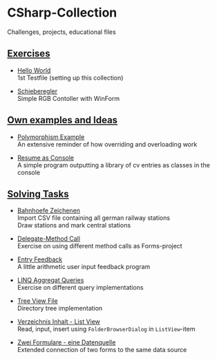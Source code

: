 # CSharp-Collection
Challenges, projects, educational files


## [Exercises](https://github.com/Computational-Design-Consulting/CSharp-Collection/tree/mainCDC/Exercises)

- [Hello World](https://github.com/Computational-Design-Consulting/CSharp-Collection/tree/mainCDC/Exercises/HelloWorld)  
    1st Testfile (setting up this collection)

- [Schieberegler](https://github.com/Computational-Design-Consulting/CSharp-Collection/tree/mainCDC/Exercises/Schieberegler)  
    Simple RGB Contoller with WinForm


## [Own examples and Ideas](https://github.com/Computational-Design-Consulting/CSharp-Collection/tree/mainCDC/Own%20examples%20and%20Ideas)

- [Polymorphism Example](https://github.com/Computational-Design-Consulting/CSharp-Collection/tree/mainCDC/Own%20examples%20and%20Ideas/PolymorphismExample)  
    An extensive reminder of how overriding and overloading work

- [Resume as Console](https://github.com/Computational-Design-Consulting/CSharp-Collection/tree/mainCDC/Own%20examples%20and%20Ideas/ResumeInConsole-OOP)  
    A simple program outputting a library of cv entries as classes in the console   


## [Solving Tasks](https://github.com/Computational-Design-Consulting/CSharp-Collection/tree/mainCDC/Solving%20Tasks)

- [Bahnhoefe Zeichenen](https://github.com/Computational-Design-Consulting/CSharp-Collection/tree/mainCDC/Solving%20Tasks/BahnhoefeZeichenen)  
    Import CSV file containing all german railway stations   
    Draw stations and mark central stations

- [Delegate-Method Call](https://github.com/Computational-Design-Consulting/CSharp-Collection/tree/mainCDC/Solving%20Tasks/Delegate-MethodCall)  
    Exercise on using different method calls as Forms-project

- [Entry Feedback](https://github.com/Computational-Design-Consulting/CSharp-Collection/tree/mainCDC/Solving%20Tasks/EntryFeedback)  
    A little arithmetic user input feedback program

- [LINQ Aggregat Queries](https://github.com/Computational-Design-Consulting/CSharp-Collection/tree/mainCDC/Solving%20Tasks/LINQ_Aggregat_Queries)  
    Exercise on different query implementations

- [Tree View File](https://github.com/Computational-Design-Consulting/CSharp-Collection/tree/mainCDC/Solving%20Tasks/TreeViewFile_)  
    Directory tree implementation

- [Verzeichnis Inhalt - List View](https://github.com/Computational-Design-Consulting/CSharp-Collection/tree/mainCDC/Solving%20Tasks/VzInhaltListView)  
    Read, input, insert using `FolderBrowserDialog` in `ListView`-item

- [Zwei Formulare - eine Datenquelle](https://github.com/Computational-Design-Consulting/CSharp-Collection/tree/mainCDC/Solving%20Tasks/ZweiFormulareEineDatenQuelle)  
    Extended connection of two forms to the same data source